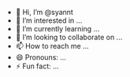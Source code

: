 - 👋 Hi, I’m @syannt
- 👀 I’m interested in ...
- 🌱 I’m currently learning ...
- 💞️ I’m looking to collaborate on ...
- 📫 How to reach me ...
- 😄 Pronouns: ...
- ⚡ Fun fact: ...

<!---
syannt/syannt is a ✨ special ✨ repository because its `README.md` (this file) appears on your GitHub profile.
You can click the Preview link to take a look at your changes.
--->
